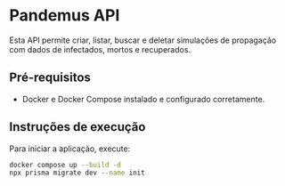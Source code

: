 # Pandemus API

Esta API permite criar, listar, buscar e deletar simulações de propagação com dados de infectados, mortos e recuperados.

## Pré-requisitos

- Docker e Docker Compose instalado e configurado corretamente.

## Instruções de execução

Para iniciar a aplicação, execute:

```bash
docker compose up --build -d
npx prisma migrate dev --name init
```


